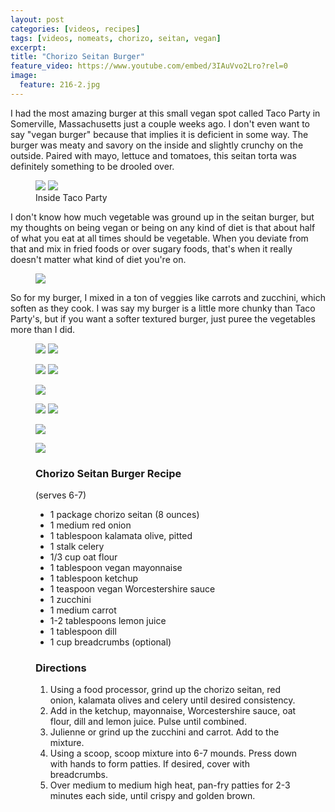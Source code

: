 ```yaml
---
layout: post
categories: [videos, recipes]
tags: [videos, nomeats, chorizo, seitan, vegan]
excerpt: 
title: "Chorizo Seitan Burger"
feature_video: https://www.youtube.com/embed/3IAuVvo2Lro?rel=0
image:
  feature: 216-2.jpg
---
```


I had the most amazing burger at this small vegan spot called Taco Party in Somerville, Massachusetts just a couple weeks ago. I don't even want to say "vegan burger" because that implies it is deficient in some way.  The burger was meaty and savory on the inside and slightly crunchy on the outside.  Paired with mayo, lettuce and tomatoes, this seitan torta was definitely something to be drooled over.

<figure class="half">
<img src="/images/216-2a.jpg">
<img src="/images/216-2b.jpg">
 <figcaption> Inside Taco Party </figcaption>
</figure>

I don't know how much vegetable was ground up in the seitan burger, but my thoughts on being vegan or being on any kind of diet is that about half of what you eat at all times should be vegetable.  When you deviate from that and mix in fried foods or over sugary foods, that's when it really doesn't matter what kind of diet you're on.  

<figure>
    <img src="/images/216-9.jpg">
</figure>

So for my burger, I mixed in a ton of veggies like carrots and zucchini, which soften as they cook.  I was say my burger is a little more chunky than Taco Party's, but if you want a softer textured burger, just puree the vegetables more than I did.

<figure class="half">
<img src="/images/216-4.jpg">
<img src="/images/216-5.jpg">
</figure>

<figure class="half">
<img src="/images/216-7.jpg">
<img src="/images/216-8.jpg">
</figure>

<figure>
    <img src="/images/216-9.jpg">
</figure>

<figure class="half">
<img src="/images/216-11.jpg">
<img src="/images/216-12.jpg">
</figure>

<figure>
    <img src="/images/216-14.jpg">
</figure> 
<figure>
    <img src="/images/216-15.jpg">
</figure> 


<figure class="ingredients" markdown="1">

### Chorizo Seitan Burger Recipe
(serves 6-7)

- 1 package chorizo seitan (8 ounces)
- 1 medium red onion
- 1 tablespoon kalamata olive, pitted
- 1 stalk celery
- 1/3 cup oat flour
- 1 tablespoon vegan mayonnaise
- 1 tablespoon ketchup
- 1 teaspoon vegan Worcestershire sauce
- 1 zucchini
- 1 medium carrot
- 1-2 tablespoons lemon juice
- 1 tablespoon dill
- 1 cup breadcrumbs (optional)


</figure>
<figure class="directions" markdown="1">

### Directions

1. Using a food processor, grind up the chorizo seitan, red onion, kalamata olives and celery until desired consistency.
2. Add in the ketchup, mayonnaise, Worcestershire sauce, oat flour, dill and lemon juice.  Pulse until combined.
3. Julienne or grind up the zucchini and carrot.  Add to the mixture.
4. Using a scoop, scoop mixture into 6-7 mounds.  Press down with hands to form patties. If desired, cover with breadcrumbs.
5. Over medium to medium high heat, pan-fry patties for 2-3 minutes each side, until crispy and golden brown.

</figure>